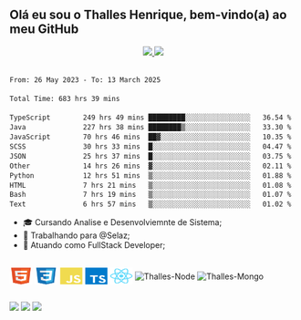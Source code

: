 ## Olá eu sou o Thalles Henrique, bem-vindo(a) ao meu GitHub

<div align="center">
  <a href="https://github.com/Thalles-HsA">
  <img height="180em" src="https://github-readme-stats.vercel.app/api?username=Thalles-HsA&show_icons=true&theme=radical&include_all_commits=true&count_private=true"/>
  <img height="180em" src="https://github-readme-stats.vercel.app/api/top-langs/?username=Thalles-HsA&exclude_repo=github-readme-stats,Pong,Freeway-JS&langs_count=5&theme=radical"/>
</div><br>
  
  <!--START_SECTION:waka-->

```txt
From: 26 May 2023 - To: 13 March 2025

Total Time: 683 hrs 39 mins

TypeScript        249 hrs 49 mins █████████░░░░░░░░░░░░░░░░   36.54 %
Java              227 hrs 38 mins ████████▒░░░░░░░░░░░░░░░░   33.30 %
JavaScript        70 hrs 46 mins  ██▓░░░░░░░░░░░░░░░░░░░░░░   10.35 %
SCSS              30 hrs 33 mins  █░░░░░░░░░░░░░░░░░░░░░░░░   04.47 %
JSON              25 hrs 37 mins  █░░░░░░░░░░░░░░░░░░░░░░░░   03.75 %
Other             14 hrs 26 mins  ▓░░░░░░░░░░░░░░░░░░░░░░░░   02.11 %
Python            12 hrs 51 mins  ▒░░░░░░░░░░░░░░░░░░░░░░░░   01.88 %
HTML              7 hrs 21 mins   ▒░░░░░░░░░░░░░░░░░░░░░░░░   01.08 %
Bash              7 hrs 19 mins   ▒░░░░░░░░░░░░░░░░░░░░░░░░   01.07 %
Text              6 hrs 57 mins   ▒░░░░░░░░░░░░░░░░░░░░░░░░   01.02 %
```

<!--END_SECTION:waka-->

  - 🎓 Cursando Analise e Desenvolviemnte de Sistema;
  - 🌱 Trabalhando para @Selaz;
  - 🎯 Atuando como FullStack Developer;
 
<div style="display: inline_block"><br>
  <img align="center" alt="Thalles-HTML" height="30" width="40" src="https://raw.githubusercontent.com/devicons/devicon/master/icons/html5/html5-original.svg">
  <img align="center" alt="Thalles-CSS" height="30" width="40" src="https://raw.githubusercontent.com/devicons/devicon/master/icons/css3/css3-original.svg">
  <img align="center" alt="Thalles-Js" height="30" width="40" src="https://raw.githubusercontent.com/devicons/devicon/master/icons/javascript/javascript-plain.svg">
  <img align="center" alt="Thalles-Ts" height="30" width="40" src="https://raw.githubusercontent.com/devicons/devicon/master/icons/typescript/typescript-plain.svg">
  <img align="center" alt="Thalles-React" height="30" width="40" src="https://raw.githubusercontent.com/devicons/devicon/master/icons/react/react-original.svg">
  <img align="center" alt="Thalles-Node" height="30" width="40" src="https://cdn.jsdelivr.net/gh/devicons/devicon/icons/nodejs/nodejs-original.svg" />
  <img align="center" alt="Thalles-Mongo" height="30" width="40" src="https://cdn.jsdelivr.net/gh/devicons/devicon/icons/mongodb/mongodb-original.svg" />
  
</div>

 ##
  
<div>
  <a href="https://www.linkedin.com/in/thalles-hsa" target="_blank"><img src="https://img.shields.io/badge/-LinkedIn-%230077B5?style=for-the-badge&logo=linkedin&logoColor=white" target="_blank"></a> 
  <a href="https://instagram.com/thalleshsa" target="_blank"><img src="https://img.shields.io/badge/-Instagram-%23E4405F?style=for-the-badge&logo=instagram&logoColor=white" target="_blank"></a>
  <a href = "mailto:thsa.henrique@gmail.com"><img src="https://img.shields.io/badge/-Gmail-%23333?style=for-the-badge&logo=gmail&logoColor=white" target="_blank"></a>
   
</div>
